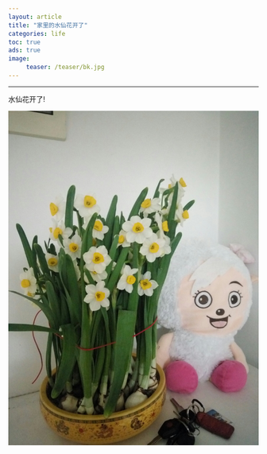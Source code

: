 ```yaml
---
layout: article
title: "家里的水仙花开了"
categories: life
toc: true
ads: true
image:
     teaser: /teaser/bk.jpg
---
```


---

水仙花开了!

![3](https://github.com/storage201602/storage201602/blob/master/myhome2016/_posts/life/2016-02-17-2159life.md/0217_132.jpg?raw=true)